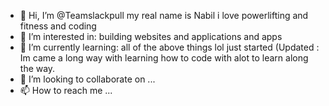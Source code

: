 - 👋 Hi, I’m @Teamslackpull my real name is Nabil i love powerlifting and fitness and coding
- 👀 I’m interested in: building websites and applications and apps 
- 🌱 I’m currently learning: all of the above things lol just started (Updated : Im came a long way with learning how to code with alot to learn along the way.
- 💞️ I’m looking to collaborate on ...
- 📫 How to reach me ...

<!---
Teamslackpull/Teamslackpull is a ✨ special ✨ repository because its `README.md` (this file) appears on your GitHub profile.
You can click the Preview link to take a look at your changes.
--->
